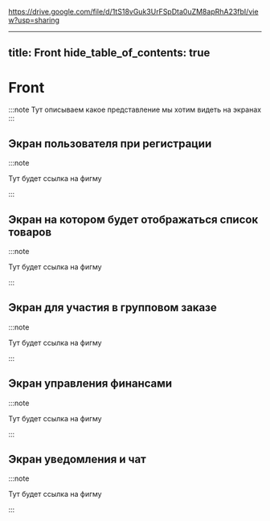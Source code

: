 https://drive.google.com/file/d/1tS18vGuk3UrFSpDta0uZM8apRhA23fbI/view?usp=sharing

---
title: Front
hide_table_of_contents: true
---

# Front

:::note
Тут описываем какое представление мы хотим видеть на экранах
:::

## Экран пользователя при регистрации

:::note

Тут будет ссылка на фигму

:::

## Экран на котором будет отображаться список товаров 

:::note

Тут будет ссылка на фигму

:::


## Экран для участия в групповом заказе

:::note

Тут будет ссылка на фигму

:::


## Экран управления финансами

:::note

Тут будет ссылка на фигму

:::

## Экран уведомления и чат 

:::note

Тут будет ссылка на фигму

:::